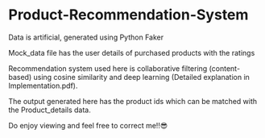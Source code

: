# Product-Recommendation-System

Data is artificial, generated using Python Faker

Mock_data file has the user details of purchased products with the ratings

Recommendation system used here is collaborative filtering (content-based) using cosine similarity and deep learning (Detailed explanation in Implementation.pdf).

The output generated here has the product ids which can be matched with the Product_details data.

Do enjoy viewing and feel free to correct me!!😎
